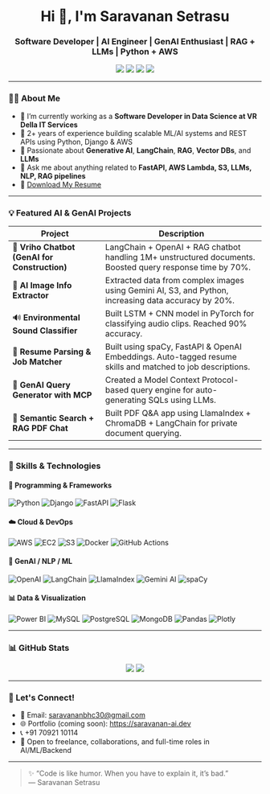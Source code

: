 <h1 align="center">Hi 👋, I'm Saravanan Setrasu</h1>
<h3 align="center">Software Developer | AI Engineer | GenAI Enthusiast | RAG + LLMs | Python + AWS</h3>

<p align="center">
  <a href="https://www.linkedin.com/in/saravanan-setrasu-06511121b/" target="_blank"><img src="https://img.shields.io/badge/-LinkedIn-0077B5?style=flat-square&logo=linkedin&logoColor=white" /></a>
  <a href="mailto:saravananbhc30@gmail.com"><img src="https://img.shields.io/badge/Gmail-D14836?style=flat-square&logo=gmail&logoColor=white"/></a>
  <a href="https://github.com/SaravananS30"><img src="https://img.shields.io/badge/GitHub-100000?style=flat-square&logo=github&logoColor=white"/></a>
  <a href="https://leetcode.com/u/Saravanan30/"><img src="https://img.shields.io/badge/LeetCode-FFA116?style=flat-square&logo=leetcode&logoColor=white"/></a>
</p>

---

### 🧑‍💼 About Me

- 🔭 I’m currently working as a **Software Developer in Data Science at VR Della IT Services**
- 🚀 2+ years of experience building scalable ML/AI systems and REST APIs using Python, Django & AWS
- 🧠 Passionate about **Generative AI**, **LangChain**, **RAG**, **Vector DBs**, and **LLMs**
- 💬 Ask me about anything related to **FastAPI, AWS Lambda, S3, LLMs, NLP, RAG pipelines**
- 📄 [Download My Resume](https://github.com/SaravananS30/SaravananS30/raw/main/Saravanan-Jun14.pdf)

---

### 💡 Featured AI & GenAI Projects

| Project | Description |
|--------|-------------|
| 🧠 **Vriho Chatbot (GenAI for Construction)** | LangChain + OpenAI + RAG chatbot handling 1M+ unstructured documents. Boosted query response time by 70%. |
| 🔎 **AI Image Info Extractor** | Extracted data from complex images using Gemini AI, S3, and Python, increasing data accuracy by 20%. |
| 🔊 **Environmental Sound Classifier** | Built LSTM + CNN model in PyTorch for classifying audio clips. Reached 90% accuracy. |
| 🧾 **Resume Parsing & Job Matcher** | Built using spaCy, FastAPI & OpenAI Embeddings. Auto-tagged resume skills and matched to job descriptions. |
| 🤖 **GenAI Query Generator with MCP** | Created a Model Context Protocol-based query engine for auto-generating SQLs using LLMs. |
| 🔗 **Semantic Search + RAG PDF Chat** | Built PDF Q&A app using LlamaIndex + ChromaDB + LangChain for private document querying. |

---

### 🧠 Skills & Technologies

#### 🚀 Programming & Frameworks
![Python](https://img.shields.io/badge/-Python-3776AB?style=flat&logo=python&logoColor=white)
![Django](https://img.shields.io/badge/-Django-092E20?style=flat&logo=django)
![FastAPI](https://img.shields.io/badge/-FastAPI-009688?style=flat&logo=fastapi)
![Flask](https://img.shields.io/badge/-Flask-000000?style=flat&logo=flask)

#### ☁️ Cloud & DevOps
![AWS](https://img.shields.io/badge/-AWS-232F3E?style=flat&logo=amazon-aws)
![EC2](https://img.shields.io/badge/-EC2-orange?style=flat&logo=amazon-ec2)
![S3](https://img.shields.io/badge/-S3-569A31?style=flat&logo=amazon-s3)
![Docker](https://img.shields.io/badge/-Docker-2496ED?style=flat&logo=docker)
![GitHub Actions](https://img.shields.io/badge/-GitHub%20Actions-2088FF?style=flat&logo=github-actions)

#### 🧬 GenAI / NLP / ML
![OpenAI](https://img.shields.io/badge/-OpenAI-412991?style=flat&logo=openai)
![LangChain](https://img.shields.io/badge/-LangChain-blueviolet?style=flat)
![LlamaIndex](https://img.shields.io/badge/-LlamaIndex-6200EA?style=flat)
![Gemini AI](https://img.shields.io/badge/-Gemini%20AI-4285F4?style=flat&logo=google)
![spaCy](https://img.shields.io/badge/-spaCy-09A3D5?style=flat)

#### 📊 Data & Visualization
![Power BI](https://img.shields.io/badge/-Power%20BI-F2C811?style=flat&logo=power-bi)
![MySQL](https://img.shields.io/badge/-MySQL-4479A1?style=flat&logo=mysql)
![PostgreSQL](https://img.shields.io/badge/-PostgreSQL-336791?style=flat&logo=postgresql)
![MongoDB](https://img.shields.io/badge/-MongoDB-47A248?style=flat&logo=mongodb)
![Pandas](https://img.shields.io/badge/-Pandas-150458?style=flat&logo=pandas)
![Plotly](https://img.shields.io/badge/-Plotly-3F4F75?style=flat&logo=plotly)

---

### 📊 GitHub Stats

<p align="center">
  <img src="https://github-readme-stats.vercel.app/api?username=SaravananS30&show_icons=true&theme=radical" />
  <img src="https://github-readme-stats.vercel.app/api/top-langs/?username=SaravananS30&layout=compact&theme=radical" />
</p>

---

### 🔗 Let's Connect!

- 📧 Email: [saravananbhc30@gmail.com](mailto:saravananbhc30@gmail.com)
- 🌐 Portfolio (coming soon): https://saravanan-ai.dev
- 📞 +91 70921 10114
- 🤝 Open to freelance, collaborations, and full-time roles in AI/ML/Backend

---

> ✨ “Code is like humor. When you have to explain it, it’s bad.”  
> — Saravanan Setrasu

